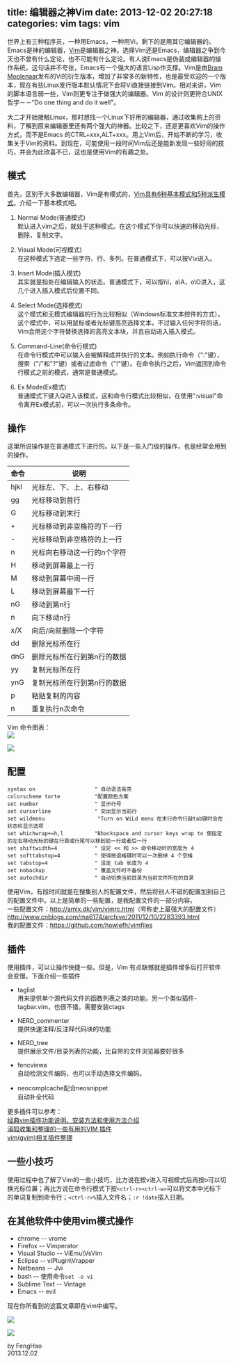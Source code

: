 title: 编辑器之神Vim
date: 2013-12-02 20:27:18
categories: vim
tags: vim
---
世界上有三种程序员，一种用Emacs，一种用Vi，剩下的是用其它编辑器的。Emacs是神的编辑器，[Vim](http://www.vim.org/)是编辑器之神。选择Vim还是Emacs，编辑器之争到今天也不曾有什么定论，也不可能有什么定论。有人说Emacs是伪装成编辑器的操作系统，这句话并不夸张，Emacs有一个强大的语言Lisp作支撑。Vim是由[Bram Moolenaar](http://www.moolenaar.net)发布的Vi的衍生版本，增加了非常多的新特性，也是最受欢迎的一个版本，现在有些Linux发行版本默认情况下会将Vi直接链接到Vim。相对来讲，Vim的脚本语言弱一些，Vim则更专注于做强大的编辑器。Vim 的设计则更符合UNIX哲学－－“Do one thing and do it well"。
<!-- more -->

大二才开始接触Linux，那时想找一个Linux下好用的编辑器，通过收集网上的资料，了解到原来编辑器里还有两个强大的神器。比较之下，还是更喜欢Vim的操作方式，而不是Emacs 的CTRL+xxx,ALT+xxx。用上Vim后，开始不断的学习，收集关于Vim的资料。到现在，可能使用一段时间Vim后还是能新发现一些好用的技巧，并会为此欣喜不已，这也是使用Vim的有趣之处。

## 模式
首先，区别于大多数编辑器，Vim是有模式的，[Vim具有6种基本模式和5种派生模式](http://zh.wikipedia.org/wiki/Vim#.E6.A8.A1.E5.BC.8F)。介绍一下基本模式吧。  

1. Normal Mode(普通模式)  
默认进入vim之后，就处于这种模式。在这个模式下你可以快速的移动光标，删除，复制文字。

2. Visual Mode(可视模式)  
在这种模式下选定一些字符、行、多列。在普通模式下，可以按V\v进入。

3. Insert Mode(插入模式)  
其实就是指处在编辑输入的状态。普通模式下，可以按i\I，a\A，o\O进入，这几个进入插入模式后位置不同。

4. Select Mode(选择模式)  
这个模式和无模式编辑器的行为比较相似（Windows标准文本控件的方式）。这个模式中，可以用鼠标或者光标键高亮选择文本，不过输入任何字符的话，Vim会用这个字符替换选择的高亮文本块，并且自动进入插入模式。

5. Command-Line(命令行模式)  
在命令行模式中可以输入会被解释成并执行的文本。例如执行命令（":"键），搜索（"/"和"?"键）或者过滤命令（"!"键）。在命令执行之后，Vim返回到命令行模式之前的模式，通常是普通模式。

6. Ex Mode(Ex模式)  
普通模式下键入Q进入该模式，这和命令行模式比较相似，在使用":visual"命令离开Ex模式前，可以一次执行多条命令。

## 操作
这里所说操作是在普通模式下进行的。以下是一些入门级的操作，也是经常会用到的操作。

| 命令     | 说明                        |
|----------|-----------------------------|
| hjkl     | 光标左、下、上、右移动      |
| gg       | 光标移动到首行              |
| G        | 光标移动到末行              |
| +        | 光标移动到非空格符的下一行  |
| -        | 光标移动到非空格符的上一行  |
| n<space> | 光标向右移动这一行的n个字符 |
| H        | 移动到屏幕最上一行          |
| M        | 移动到屏幕中间一行          |
| L        | 移动到屏幕最下一行          |
| nG       | 移动到第n行                 |
| n<enter> | 向下移动n行                 |
| x/X      | 向后/向前删除一个字符       |
| dd       | 删除光标所在行              |
| dnG      | 删除光标所在行到第n行的数据 |
| yy       | 复制光标所在行              |
| ynG      | 复制光标所在行到第n行的数据 |
| p        | 粘贴复制的内容              |
| n<cmd>   | 重复执行n次命令             |

Vim 命令图表：  
![](/img/vim-shortcuts.png)

![](/img/vim_cheat_sheet_for_programmers_print.png)

## 配置
```
syntax on                   " 自动语法高亮
colorscheme torte           "配置颜色方案
set number                  " 显示行号
set cursorline              " 突出显示当前行
set wildmenu				 "Turn on WiLd menu 在末行命令行敲tab键时会在状态栏显示选项
set whichwrap+=h,l			"Bbackspace and cursor keys wrap to 使指定的左右移动光标的键在行首或行尾可以移到前一行或者后一行
set shiftwidth=4            " 设定 << 和 >> 命令移动时的宽度为 4
set softtabstop=4           " 使得按退格键时可以一次删掉 4 个空格
set tabstop=4               " 设定 tab 长度为 4
set nobackup                " 覆盖文件时不备份
set autochdir               " 自动切换当前目录为当前文件所在的目录
```
使用Vim，有段时间就是在搜集别人的配置文件，然后将别人不错的配置加到自己的配置文件中。以上是简单的一些配置，是我配置文件的一部分内容。  
一些配置文件：<http://amix.dk/vim/vimrc.html>（号称史上最强大的配置文件）  
<http://www.cnblogs.com/ma6174/archive/2011/12/10/2283393.html>  
我的配置文件：<https://github.com/howiefh/vimfiles>

## 插件
使用插件，可以让操作快捷一些。但是，Vim 有点缺憾就是插件增多后打开软件会变慢。下面介绍一些插件	

* taglist  
用来提供单个源代码文件的函数列表之类的功能。另一个类似插件-tagbar.vim，也很不错。需要安装ctags

* NERD_commenter  
提供快速注释/反注释代码块的功能

* NERD_tree  
提供展示文件/目录列表的功能，比自带的文件浏览器要好很多

* fencviewa  
自动检测文件编码，也可以手动选择文件编码。

* neocomplcache配合neosnippet  
自动补全代码

更多插件可以参考：  
[经典vim插件功能说明、安装方法和使用方法介绍](http://blog.csdn.net/tge7618291/article/details/4216977)  
[滇狐收集和整理的一些有用的VIM 插件](http://edyfox.codecarver.org/html/vimplugins.html)  
[vim(gvim)相关插件整理](http://www.vimer.cn/2010/06/%E6%9C%AC%E5%8D%9A%E4%BD%BF%E7%94%A8%E7%9A%84vimgvim%E7%9B%B8%E5%85%B3%E6%8F%92%E4%BB%B6%E6%95%B4%E7%90%86.html)  

## 一些小技巧
使用过程中也了解了Vim的一些小技巧，比方说在按v进入可视模式后再按o可以切换光标位置；再比方说在命令行模式下按`<ctrl-r><ctrl-w>`可以将文本中光标下的单词复制到命令行；`<ctrl-r>%`插入文件名；`:r !date`插入日期。

## 在其他软件中使用vim模式操作
* chrome -- vrome
* Firefox -- Vimperator
* Visual Studio -- ViEmu\VsVim
* Eclipse -- viPlugin\Vrapper
* Netbeans -- Jvi
* bash -- 使用命令`set -o vi`
* Sublime Text -- Vintage
* Emacs -- evil

现在你所看到的这篇文章即在vim中编写。

![](/img/godvim.png)

![](/img/success_vim.jpg)

by FengHao  
2013.12.02
